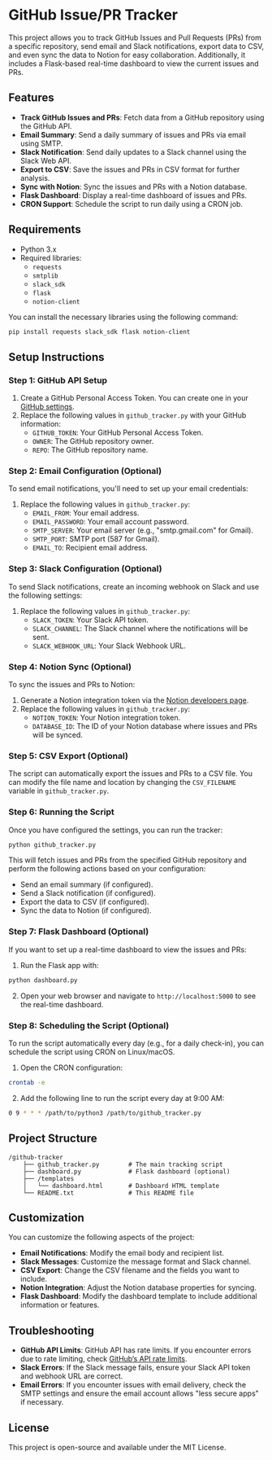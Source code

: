 # GitHub Issue/PR Tracker

This project allows you to track GitHub Issues and Pull Requests (PRs) from a specific repository, send email and Slack notifications, export data to CSV, and even sync the data to Notion for easy collaboration. Additionally, it includes a Flask-based real-time dashboard to view the current issues and PRs.

## Features

- **Track GitHub Issues and PRs**: Fetch data from a GitHub repository using the GitHub API.
- **Email Summary**: Send a daily summary of issues and PRs via email using SMTP.
- **Slack Notification**: Send daily updates to a Slack channel using the Slack Web API.
- **Export to CSV**: Save the issues and PRs in CSV format for further analysis.
- **Sync with Notion**: Sync the issues and PRs with a Notion database.
- **Flask Dashboard**: Display a real-time dashboard of issues and PRs.
- **CRON Support**: Schedule the script to run daily using a CRON job.

## Requirements

- Python 3.x
- Required libraries:
  - `requests`
  - `smtplib`
  - `slack_sdk`
  - `flask`
  - `notion-client`
  
You can install the necessary libraries using the following command:

```bash
pip install requests slack_sdk flask notion-client
```

## Setup Instructions

### Step 1: GitHub API Setup

1. Create a GitHub Personal Access Token. You can create one in your [GitHub settings](https://github.com/settings/tokens).
2. Replace the following values in `github_tracker.py` with your GitHub information:
   - `GITHUB_TOKEN`: Your GitHub Personal Access Token.
   - `OWNER`: The GitHub repository owner.
   - `REPO`: The GitHub repository name.

### Step 2: Email Configuration (Optional)

To send email notifications, you'll need to set up your email credentials:

1. Replace the following values in `github_tracker.py`:
   - `EMAIL_FROM`: Your email address.
   - `EMAIL_PASSWORD`: Your email account password.
   - `SMTP_SERVER`: Your email server (e.g., "smtp.gmail.com" for Gmail).
   - `SMTP_PORT`: SMTP port (587 for Gmail).
   - `EMAIL_TO`: Recipient email address.

### Step 3: Slack Configuration (Optional)

To send Slack notifications, create an incoming webhook on Slack and use the following settings:

1. Replace the following values in `github_tracker.py`:
   - `SLACK_TOKEN`: Your Slack API token.
   - `SLACK_CHANNEL`: The Slack channel where the notifications will be sent.
   - `SLACK_WEBHOOK_URL`: Your Slack Webhook URL.

### Step 4: Notion Sync (Optional)

To sync the issues and PRs to Notion:

1. Generate a Notion integration token via the [Notion developers page](https://www.notion.so/my-integrations).
2. Replace the following values in `github_tracker.py`:
   - `NOTION_TOKEN`: Your Notion integration token.
   - `DATABASE_ID`: The ID of your Notion database where issues and PRs will be synced.

### Step 5: CSV Export (Optional)

The script can automatically export the issues and PRs to a CSV file. You can modify the file name and location by changing the `CSV_FILENAME` variable in `github_tracker.py`.

### Step 6: Running the Script

Once you have configured the settings, you can run the tracker:

```bash
python github_tracker.py
```

This will fetch issues and PRs from the specified GitHub repository and perform the following actions based on your configuration:

- Send an email summary (if configured).
- Send a Slack notification (if configured).
- Export the data to CSV (if configured).
- Sync the data to Notion (if configured).

### Step 7: Flask Dashboard (Optional)

If you want to set up a real-time dashboard to view the issues and PRs:

1. Run the Flask app with:

```bash
python dashboard.py
```

2. Open your web browser and navigate to `http://localhost:5000` to see the real-time dashboard.

### Step 8: Scheduling the Script (Optional)

To run the script automatically every day (e.g., for a daily check-in), you can schedule the script using CRON on Linux/macOS.

1. Open the CRON configuration:

```bash
crontab -e
```

2. Add the following line to run the script every day at 9:00 AM:

```bash
0 9 * * * /path/to/python3 /path/to/github_tracker.py
```

## Project Structure

```
/github-tracker
    ├── github_tracker.py        # The main tracking script
    ├── dashboard.py             # Flask dashboard (optional)
    ├── /templates
    │   └── dashboard.html       # Dashboard HTML template
    └── README.txt               # This README file
```

## Customization

You can customize the following aspects of the project:

- **Email Notifications**: Modify the email body and recipient list.
- **Slack Messages**: Customize the message format and Slack channel.
- **CSV Export**: Change the CSV filename and the fields you want to include.
- **Notion Integration**: Adjust the Notion database properties for syncing.
- **Flask Dashboard**: Modify the dashboard template to include additional information or features.

## Troubleshooting

- **GitHub API Limits**: GitHub API has rate limits. If you encounter errors due to rate limiting, check [GitHub’s API rate limits](https://docs.github.com/en/rest/overview/resources-in-the-rest-api#rate-limiting).
- **Slack Errors**: If the Slack message fails, ensure your Slack API token and webhook URL are correct.
- **Email Errors**: If you encounter issues with email delivery, check the SMTP settings and ensure the email account allows "less secure apps" if necessary.

## License

This project is open-source and available under the MIT License.